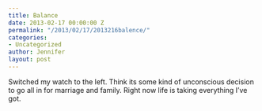 ```yaml
---
title: Balance
date: 2013-02-17 00:00:00 Z
permalink: "/2013/02/17/2013216balence/"
categories:
- Uncategorized
author: Jennifer
layout: post
---
```


Switched my watch to the left. Think its some kind of unconscious decision to go all in for marriage and family. Right now life is taking everything I&#8217;ve got.
